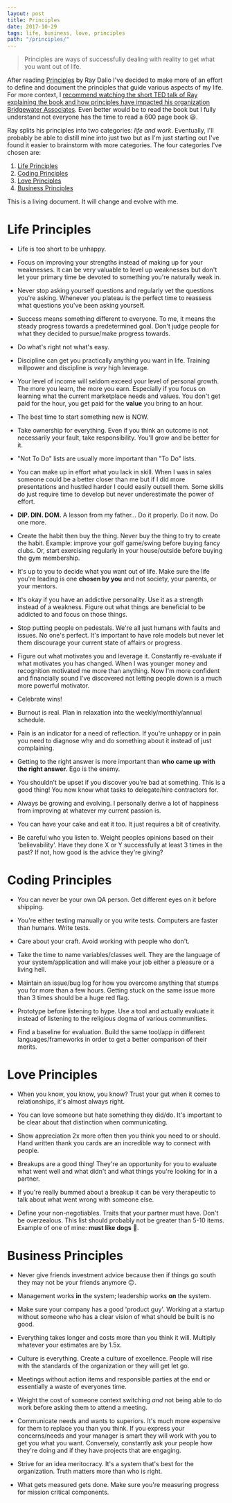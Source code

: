 ```yaml
---
layout: post
title: Principles
date: 2017-10-29 
tags: life, business, love, principles
path: "/principles/"
---
```


> Principles are ways of successfully dealing with reality to get what you want
> out of life.

After reading [Principles](https://www.amazon.com/Principles-Life-Work-Ray-Dalio/dp/1501124021/ref=sr_1_1?ie=UTF8&qid=1509284284&sr=8-1&keywords=Principles)
by Ray Dalio I've decided to make more of an effort to define and document the
principles that guide various aspects of my life.  For more context, I [recommend
watching the short TED talk of Ray explaining the book and how principles have impacted his
organization Bridgewater Associates](https://www.ted.com/talks/ray_dalio_how_to_build_a_company_where_the_best_ideas_win).  Even better would be to read the book but I fully understand not everyone has the time to read a 600 page book :smiley:.

Ray splits his principles into two categories: _life and work_.  Eventually, I'll
probably be able to distill mine into just two but as I'm just starting out I've
found it easier to brainstorm with more categories.  The four categories I've
chosen are:

1. [Life Principles](#life-principles) 
2. [Coding Principles](#coding-principles) 
3. [Love Principles](#love-principles) 
4. [Business Principles](#business-principles)

This is a living document.  It will change and evolve with me.  

# Life Principles

*  Life is too short to be unhappy. 

*  Focus on improving your strengths instead of making up for your weaknesses.
    It can be very valuable to level up weaknesses but don't let your primary
    time be devoted to something you're naturally weak in.

*  Never stop asking yourself questions and regularly vet the questions you're
    asking.  Whenever you plateau is the perfect time to reassess what questions
    you've been asking yourself.

*  Success means something different to everyone.  To me, it means the steady
    progress towards a predetermined goal.  Don't judge people for what they
    decided to pursue/make progress towards.

*  Do what's right not what's easy.

*  Discipline can get you practically anything you want in life.  Training
    willpower and discipline is _very_ high leverage.

*  Your level of income will seldom exceed your level of personal growth.  The
    more you learn, the more you earn.  Especially if you focus on learning what
    the current marketplace needs and values. You don't get paid for the hour,
    you get paid for the **value** you bring to an hour.

*  The best time to start something new is NOW.  

*  Take ownership for everything.  Even if you think an outcome is not
  necessarily your fault, take responsibility.  You'll grow and be better for
  it.

*  "Not To Do" lists are usually more important than "To Do" lists.  

*  You can make up in effort what you lack in skill.  When I was in sales
  someone could be a better closer than me but if I did more presentations
  and hustled harder I could easily outsell them.  Some skills do just
  require time to develop but never underestimate the power of effort.

*  **DIP. DIN. DOM.** A lesson from my father... Do it properly.  Do it now. Do
 one more.

 * Create the habit then buy the thing.  Never buy the thing to try to create
  the habit.  Example: improve your golf game/swing before buying fancy
  clubs. Or, start exercising regularly in your house/outside before buying
     the gym membership.

*  It's up to you to decide what you want out of life.  Make sure the life
     you're leading is one **chosen by you** and not society, your parents, or
     your mentors.

*  It's okay if you have an addictive personality.  Use it as a strength
    instead of a weakness.  Figure out what things are beneficial to be addicted
    to and focus on those things.

*  Stop putting people on pedestals.  We're all just humans with faults and
  issues.  No one's perfect.  It's important to have role models but never
  let them discourage your current state of affairs or progress.

*  Figure out what motivates you and leverage it.  Constantly re-evaluate if
  what motivates you has changed.  When I was younger money and recognition
  motivated me more than anything.  Now I'm more confident and financially
  sound I've discovered not letting people down is a much more powerful
  motivator. 

*  Celebrate wins!

*  Burnout is real.  Plan in relaxation into the weekly/monthly/annual
  schedule.

*  Pain is an indicator for a need of reflection.  If you're unhappy or in
  pain you need to diagnose why and do something about it instead of just
  complaining.

*  Getting to the right answer is more important than **who came up with the
  right answer**.  Ego is the enemy.

*  You shouldn't be upset if you discover you're bad at something.  This is a
  good thing!  You now know what tasks to delegate/hire contractors for.

*  Always be growing and evolving.  I personally derive a lot of happiness
  from improving at whatever my current passion is. 

*  You can have your cake and eat it too.  It just requires a bit of
  creativity.

*  Be careful who you listen to.  Weight peoples opinions based on their
     'believability'.  Have they done X or Y successfully at least 3 times in
     the past?  If not, how good is the advice they're giving?

# Coding Principles

*  You can never be your own QA person.  Get different eyes on it before
  shipping.

*  You're either testing manually or you write tests.  Computers are faster
  than humans. Write tests.

*  Care about your craft.  Avoid working with people who don't.  

*  Take the time to name variables/classes well.  They are the language of your
  system/application and will make your job either a pleasure or a living
  hell.

*  Maintain an issue/bug log for how you overcome anything that stumps you for
  more than a few hours.  Getting stuck on the same issue more than 3 times
  should be a huge red flag.

*  Prototype before listening to hype.  Use a tool and actually evaluate it
  instead of listening to the religious dogma of various communities.

*  Find a baseline for evaluation.  Build the same tool/app in different
  languages/frameworks in order to get a better comparison of their merits. 

# Love Principles

*  When you know, you know, you know?  Trust your gut when it comes to
  relationships, it's almost always right.

*  You can love someone but hate something they did/do.  It's important to be
  clear about that distinction when communicating.  

*  Show appreciation 2x more often then you think you need to or should.  Hand
  written thank you cards are an incredible way to connect with people.

*  Breakups are a good thing!  They're an opportunity for you to evaluate what
  went well and what didn't and what things you're looking for in a partner.

*  If you're really bummed about a breakup it can be very therapeutic to talk
  about what went wrong with someone else.

*  Define your non-negotiables.  Traits that your partner must have.  Don't
    be overzealous.  This list should probably not be greater than 5-10 items.
    Example of one of mine: **must like dogs** :dog:.

# Business Principles

* Never give friends investment advice because then if things go south they may
 not be your friends anymore :upside_down_face:.

*  Management works **in** the system; leadership works **on** the system.

*  Make sure your company has a good 'product guy'.  Working at a startup
  without someone who has a clear vision of what should be built is no good.

*  Everything takes longer and costs more than you think it will.  Multiply
  whatever your estimates are by 1.5x.

*  Culture is everything. Create a culture of excellence.  People will rise
  with the standards of the organization or they will get let go.

*  Meetings without action items and responsible parties at the end or
  essentially a waste of everyones time.

*  Weight the cost of someone context switching _and_ not being able to do work
  before asking them to attend a meeting.

*  Communicate needs and wants to superiors.  It's much more expensive for them
  to replace you than you think.  If you express your concerns/needs and your
  manager is smart they will work with you to get you what you want.
  Conversely, constantly ask your people how they're doing and if they have
  projects that are engaging.

*  Strive for an idea meritocracy.  It's a system that's best for the
  organization.  Truth matters more than who is right.

*  What gets measured gets done.  Make sure you're measuring progress for
    mission critical components.
